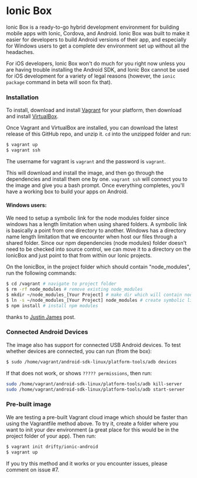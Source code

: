 Ionic Box
=============================

Ionic Box is a ready-to-go hybrid development environment for building mobile apps with Ionic, Cordova, and Android. Ionic Box was built to make it easier for developers to build Android versions of their app, and especially for Windows users to get a complete dev environment set up without all the headaches.

For iOS developers, Ionic Box won't do much for you right now unless you are having trouble installing the Android SDK, and Ionic Box cannot be used for iOS development for a variety of legal reasons (however, the `ionic package` command in beta will soon fix that).

### Installation


To install, download and install [Vagrant](https://www.vagrantup.com/downloads.html) for your platform, then download and install [VirtualBox](http://virtualbox.org/).

Once Vagrant and VirtualBox are installed, you can download the latest release of this GitHub repo, and unzip it. `cd` into the unzipped folder and run:

```bash
$ vagrant up
$ vagrant ssh
```

The username for vagrant is `vagrant` and the password is `vagrant`. 

This will download and install the image, and then go through the dependencies and install them one by one. `vagrant ssh` will connect you to the image and give you a bash prompt. Once everything completes, you'll have a working box to build your apps on Android.

#### Windows users:
We need to setup a symbolic link for the node modules folder since windows has a length limitation when using shared folders. A symbolic link is basically a point from one directory to another. Windows has a directory name length limitation that we encounter when host our files through a shared folder. Since our npm dependencies (node modules) folder doesn't need to be checked into source control, we can move it to a directory on the IonicBox and just point to that from within our Ionic projects.

On the IonicBox, in the project folder which should contain "node_modules", run the following commands:
```bash
$ cd /vagrant # navigate to project folder
$ rm -rf node_modules # remove existing node_modules
$ mkdir ~/node_modules_[Your Project] # make dir which will contain node_modules dependencies
$ ln -s ~/node_modules_[Your Project] node_modules # create symbolic link to dir which we just maked
$ npm install # install npm modules
```
thanks to [Justin James](http://digitaldrummerj.me/ionicbox-notes/) post.

### Connected Android Devices

The image also has support for connected USB Android devices. To test whether devices are connected, you can run (from the box):

```bash
$ sudo /home/vagrant/android-sdk-linux/platform-tools/adb devices
```

If that does not work, or shows `????? permissions`, then run:

```bash
sudo /home/vagrant/android-sdk-linux/platform-tools/adb kill-server
sudo /home/vagrant/android-sdk-linux/platform-tools/adb start-server
```

### Pre-built image

We are testing a pre-built Vagrant cloud image which should be faster than using the Vagrantfile method above. To try it, create a folder where you want to init your dev environment (a great place for this would be in the project folder of your app). Then run:

```bash
$ vagrant init drifty/ionic-android
$ vagrant up
```

If you try this method and it works or you encounter issues, please comment on issue #7.
